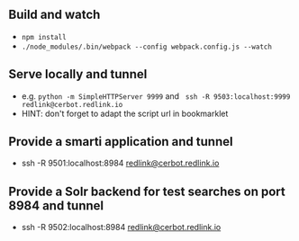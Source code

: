 ## Build and watch

* `npm install`
* `./node_modules/.bin/webpack --config webpack.config.js --watch`

## Serve locally and tunnel

* e.g. `python -m SimpleHTTPServer 9999` and ` ssh -R 9503:localhost:9999 redlink@cerbot.redlink.io`
* HINT: don't forget to adapt the script url in bookmarklet

## Provide a smarti application and tunnel

* ssh -R 9501:localhost:8984 redlink@cerbot.redlink.io

## Provide a Solr backend for test searches  on port 8984 and tunnel

* ssh -R 9502:localhost:8984 redlink@cerbot.redlink.io